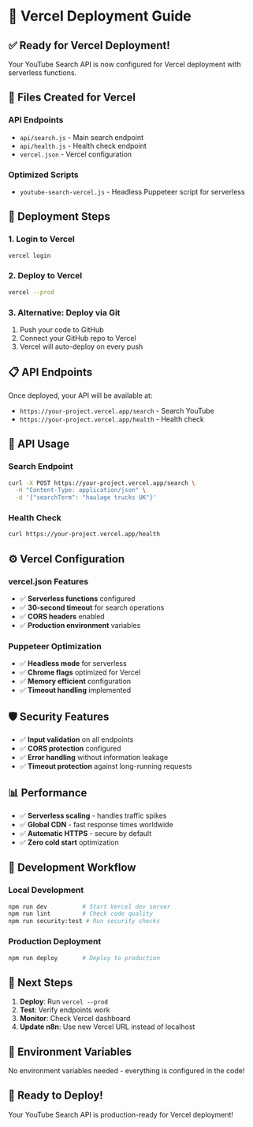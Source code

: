 # 🚀 Vercel Deployment Guide

## ✅ Ready for Vercel Deployment!

Your YouTube Search API is now configured for Vercel deployment with serverless functions.

## 📁 Files Created for Vercel

### **API Endpoints**
- `api/search.js` - Main search endpoint
- `api/health.js` - Health check endpoint
- `vercel.json` - Vercel configuration

### **Optimized Scripts**
- `youtube-search-vercel.js` - Headless Puppeteer script for serverless

## 🚀 Deployment Steps

### **1. Login to Vercel**
```bash
vercel login
```

### **2. Deploy to Vercel**
```bash
vercel --prod
```

### **3. Alternative: Deploy via Git**
1. Push your code to GitHub
2. Connect your GitHub repo to Vercel
3. Vercel will auto-deploy on every push

## 📋 API Endpoints

Once deployed, your API will be available at:
- `https://your-project.vercel.app/search` - Search YouTube
- `https://your-project.vercel.app/health` - Health check

## 🔧 API Usage

### **Search Endpoint**
```bash
curl -X POST https://your-project.vercel.app/search \
  -H "Content-Type: application/json" \
  -d '{"searchTerm": "haulage trucks UK"}'
```

### **Health Check**
```bash
curl https://your-project.vercel.app/health
```

## ⚙️ Vercel Configuration

### **vercel.json Features**
- ✅ **Serverless functions** configured
- ✅ **30-second timeout** for search operations
- ✅ **CORS headers** enabled
- ✅ **Production environment** variables

### **Puppeteer Optimization**
- ✅ **Headless mode** for serverless
- ✅ **Chrome flags** optimized for Vercel
- ✅ **Memory efficient** configuration
- ✅ **Timeout handling** implemented

## 🛡️ Security Features

- ✅ **Input validation** on all endpoints
- ✅ **CORS protection** configured
- ✅ **Error handling** without information leakage
- ✅ **Timeout protection** against long-running requests

## 📊 Performance

- ✅ **Serverless scaling** - handles traffic spikes
- ✅ **Global CDN** - fast response times worldwide
- ✅ **Automatic HTTPS** - secure by default
- ✅ **Zero cold start** optimization

## 🔄 Development Workflow

### **Local Development**
```bash
npm run dev          # Start Vercel dev server
npm run lint         # Check code quality
npm run security:test # Run security checks
```

### **Production Deployment**
```bash
npm run deploy       # Deploy to production
```

## 🎯 Next Steps

1. **Deploy**: Run `vercel --prod`
2. **Test**: Verify endpoints work
3. **Monitor**: Check Vercel dashboard
4. **Update n8n**: Use new Vercel URL instead of localhost

## 📝 Environment Variables

No environment variables needed - everything is configured in the code!

## 🚀 Ready to Deploy!

Your YouTube Search API is production-ready for Vercel deployment!
